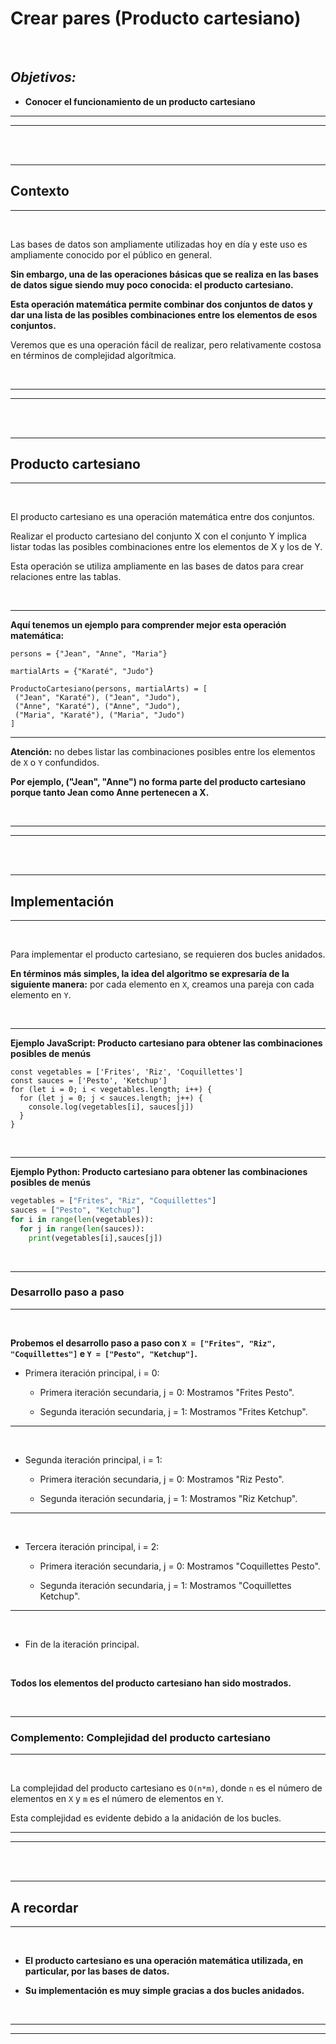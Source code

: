 # **Crear pares (Producto cartesiano)**

<br>

## **_Objetivos:_**

- **Conocer el funcionamiento de un producto cartesiano**

---

---

<br>

<br>

---

## **Contexto**

---

<br>

Las bases de datos son ampliamente utilizadas hoy en día y este uso es ampliamente conocido por el público en general.

**Sin embargo, una de las operaciones básicas que se realiza en las bases de datos sigue siendo muy poco conocida: el producto cartesiano.**

**Esta operación matemática permite combinar dos conjuntos de datos y dar una lista de las posibles combinaciones entre los elementos de esos conjuntos.**

Veremos que es una operación fácil de realizar, pero relativamente costosa en términos de complejidad algorítmica.

<br>

---

---

<br>
<br>

---

## **Producto cartesiano**

---

<br>

El producto cartesiano es una operación matemática entre dos conjuntos.

Realizar el producto cartesiano del conjunto X con el conjunto Y implica listar todas las posibles combinaciones entre los elementos de X y los de Y.

Esta operación se utiliza ampliamente en las bases de datos para crear relaciones entre las tablas.

<br>

---

**Aquí tenemos un ejemplo para comprender mejor esta operación matemática:**

```
persons = {"Jean", "Anne", "Maria"}

martialArts = {"Karaté", "Judo"}

ProductoCartesiano(persons, martialArts) = [
 ("Jean", "Karaté"), ("Jean", "Judo"),
 ("Anne", "Karaté"), ("Anne", "Judo"),
 ("Maria", "Karaté"), ("Maria", "Judo")
]
```

---

**Atención:** no debes listar las combinaciones posibles entre los elementos de `X` o `Y` confundidos.

**Por ejemplo, ("Jean", "Anne") no forma parte del producto cartesiano porque tanto Jean como Anne pertenecen a X.**

<br>

---

---

<br>
<br>

---

## **Implementación**

---

<br>

Para implementar el producto cartesiano, se requieren dos bucles anidados.

**En términos más simples, la idea del algoritmo se expresaría de la siguiente manera:** por cada elemento en `X`, creamos una pareja con cada elemento en `Y`.

<br>

---

**Ejemplo JavaScript: Producto cartesiano para obtener las combinaciones posibles de menús**

```JS
const vegetables = ['Frites', 'Riz', 'Coquillettes']
const sauces = ['Pesto', 'Ketchup']
for (let i = 0; i < vegetables.length; i++) {
  for (let j = 0; j < sauces.length; j++) {
    console.log(vegetables[i], sauces[j])
  }
}
```

<br>

---

**Ejemplo Python: Producto cartesiano para obtener las combinaciones posibles de menús**

```Python
vegetables = ["Frites", "Riz", "Coquillettes"]
sauces = ["Pesto", "Ketchup"]
for i in range(len(vegetables)):
  for j in range(len(sauces)):
    print(vegetables[i],sauces[j])
```

<br>

---

### **Desarrollo paso a paso**

---

<br>

**Probemos el desarrollo paso a paso con `X = ["Frites", "Riz", "Coquillettes"]` e `Y = ["Pesto", "Ketchup"]`.**

- Primera iteración principal, i = 0:

    - Primera iteración secundaria, j = 0: Mostramos "Frites Pesto".

    - Segunda iteración secundaria, j = 1: Mostramos "Frites Ketchup".

---

<br>

- Segunda iteración principal, i = 1:

    - Primera iteración secundaria, j = 0: Mostramos "Riz Pesto".

    - Segunda iteración secundaria, j = 1: Mostramos "Riz Ketchup".

---
<br>    

- Tercera iteración principal, i = 2:

    - Primera iteración secundaria, j = 0: Mostramos "Coquillettes Pesto".

    - Segunda iteración secundaria, j = 1: Mostramos "Coquillettes Ketchup".

---

<br>

- Fin de la iteración principal.

<br>

**Todos los elementos del producto cartesiano han sido mostrados.**

<br>

---

### **Complemento: Complejidad del producto cartesiano**

---

<br>

La complejidad del producto cartesiano es `O(n*m)`, donde `n` es el número de elementos en `X` y `m` es el número de elementos en `Y`.

Esta complejidad es evidente debido a la anidación de los bucles.


---

---

<br>

<br>

---

## **A recordar**

---

<br>

- **El producto cartesiano es una operación matemática utilizada, en particular, por las bases de datos.**

- **Su implementación es muy simple gracias a dos bucles anidados.**

<br>

---

---
